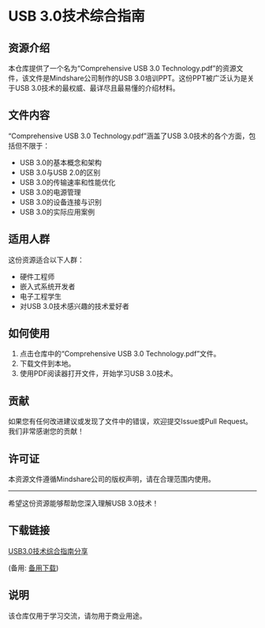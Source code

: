 # USB 3.0技术综合指南

## 资源介绍

本仓库提供了一个名为“Comprehensive USB 3.0 Technology.pdf”的资源文件，该文件是Mindshare公司制作的USB 3.0培训PPT。这份PPT被广泛认为是关于USB 3.0技术的最权威、最详尽且最易懂的介绍材料。

## 文件内容

“Comprehensive USB 3.0 Technology.pdf”涵盖了USB 3.0技术的各个方面，包括但不限于：

- USB 3.0的基本概念和架构
- USB 3.0与USB 2.0的区别
- USB 3.0的传输速率和性能优化
- USB 3.0的电源管理
- USB 3.0的设备连接与识别
- USB 3.0的实际应用案例

## 适用人群

这份资源适合以下人群：

- 硬件工程师
- 嵌入式系统开发者
- 电子工程学生
- 对USB 3.0技术感兴趣的技术爱好者

## 如何使用

1. 点击仓库中的“Comprehensive USB 3.0 Technology.pdf”文件。
2. 下载文件到本地。
3. 使用PDF阅读器打开文件，开始学习USB 3.0技术。

## 贡献

如果您有任何改进建议或发现了文件中的错误，欢迎提交Issue或Pull Request。我们非常感谢您的贡献！

## 许可证

本资源文件遵循Mindshare公司的版权声明，请在合理范围内使用。

---

希望这份资源能够帮助您深入理解USB 3.0技术！

## 下载链接
[USB3.0技术综合指南分享](https://pan.quark.cn/s/41048119cd6a) 

(备用: [备用下载](https://pan.baidu.com/s/12Do4sPo7HZiLdKE_zqRvqA?pwd=1234))

## 说明

该仓库仅用于学习交流，请勿用于商业用途。
